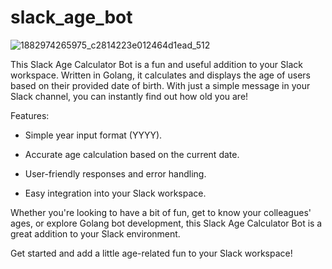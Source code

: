 # slack_age_bot
![1882974265975_c2814223e012464d1ead_512](https://github.com/hemantchaurasia2002/slack_age_bot/assets/62471000/94ec65bb-844e-4180-8082-3cb0a3771293)

This Slack Age Calculator Bot is a fun and useful addition to your Slack workspace. Written in Golang, it calculates and displays the age of users based on their provided date of birth. With just a simple message in your Slack channel, you can instantly find out how old you are!

Features:

- Simple year input format (YYYY).
* Accurate age calculation based on the current date.
+ User-friendly responses and error handling.
- Easy integration into your Slack workspace.

Whether you're looking to have a bit of fun, get to know your colleagues' ages, or explore Golang bot development, this Slack Age Calculator Bot is a great addition to your Slack environment.

Get started and add a little age-related fun to your Slack workspace!
